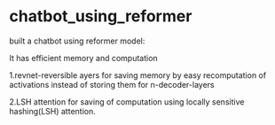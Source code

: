 # chatbot_using_reformer
built a chatbot using reformer model:

It has efficient memory and computation

1.revnet-reversible ayers for saving memory by easy recomputation of activations instead of storing them for n-decoder-layers

2.LSH attention for saving of computation using locally sensitive hashing(LSH) attention. 

